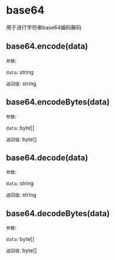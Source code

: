 # base64

用于进行字符串base64编码解码

## base64.encode(data)

`参数`:

`data`: string

`返回值`: string

## base64.encodeBytes(data)

`参数`:

`data`: byte[]

`返回值`: byte[]

## base64.decode(data)

`参数`:

`data`: string

`返回值`: string

## base64.decodeBytes(data)

`参数`:

`data`: byte[]

`返回值`: byte[]

